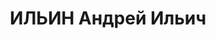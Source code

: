 ---
title: ИЛЬИН Андрей Ильич
description: "Род. в 1897, член ВКП(б) с 1919. Полковой комиссар, заместитель начальника\
  \ политотдела 73-й стрелковой дивизии Сибирского ВО \n  Арестован 25.04.1937. Приговор:\
  \ ВК ВС СССР, 27.10.1937 – ВМН. Расстрелян 1937. \n  Реабилитирован 28.11.1956"
---